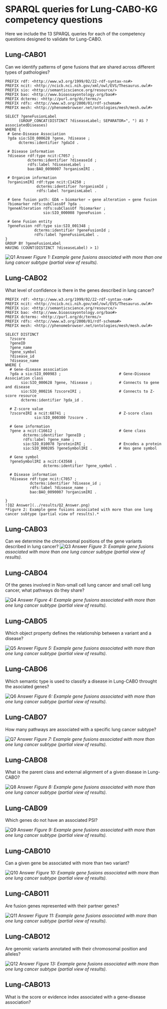 # SPARQL queries for Lung-CABO-KG competency questions

Here we include the 13 SPARQL queries for each of the competency questions designed to validate for Lung-CABO.


## Lung-CABO1
 Can we identify patterns of gene fusions that are shared across different types of pathologies?
 ```Sparql
PREFIX rdf: <http://www.w3.org/1999/02/22-rdf-syntax-ns#>
PREFIX ncit: <http://ncicb.nci.nih.gov/xml/owl/EVS/Thesaurus.owl#>
PREFIX sio: <http://semanticscience.org/resource/>
PREFIX bao: <http://www.bioassayontology.org/bao#>
PREFIX dcterms: <http://purl.org/dc/terms/>
PREFIX rdfs: <http://www.w3.org/2000/01/rdf-schema#>
PREFIX mesh: <http://phenomebrowser.net/ontologies/mesh/mesh.owl#>

SELECT ?geneFusionLabel 
       (GROUP_CONCAT(DISTINCT ?diseaseLabel; SEPARATOR=", ") AS ?associatedDiseases)
WHERE {
  # Gene-Disease Association
  ?gda sio:SIO_000628 ?gene, ?disease ;
       dcterms:identifier ?gdaId .

  # Disease information
  ?disease rdf:type ncit:C7057 ;
           dcterms:identifier ?diseaseId ;
           rdfs:label ?diseaseLabel ;
           bao:BAO_0090007 ?organismIRI .

  # Organism information
  ?organismIRI rdf:type ncit:C14250 ;
               dcterms:identifier ?organismId ;
               rdfs:label ?organismLabel .

  # Gene fusion path: GDA → biomarker → gene alteration → gene fusion
  ?biomarker rdfs:subClassOf ?gda .
  ?geneAlteration rdfs:subClassOf ?biomarker ;
                  sio:SIO_000008 ?geneFusion .

  # Gene Fusion entity
  ?geneFusion rdf:type sio:SIO_001348 ;
              dcterms:identifier ?geneFusionId ;
              rdfs:label ?geneFusionLabel .
}
GROUP BY ?geneFusionLabel
HAVING (COUNT(DISTINCT ?diseaseLabel) > 1)

 ```
![Q1 Answer](../results/Q1_Answer.png)
*Figure 1: Example gene fusions associated with more than one lung cancer subtype (partial view of results).*


## Lung-CABO2
What level of confidence is there in the genes described in lung cancer?
```Sparql
PREFIX rdf: <http://www.w3.org/1999/02/22-rdf-syntax-ns#>
PREFIX ncit: <http://ncicb.nci.nih.gov/xml/owl/EVS/Thesaurus.owl#>
PREFIX sio: <http://semanticscience.org/resource/>
PREFIX bao: <http://www.bioassayontology.org/bao#>
PREFIX dcterms: <http://purl.org/dc/terms/>
PREFIX rdfs: <http://www.w3.org/2000/01/rdf-schema#>
PREFIX mesh: <http://phenomebrowser.net/ontologies/mesh/mesh.owl#>

SELECT DISTINCT 
  ?zscore
  ?geneID 
  ?gene_name 
  ?gene_symbol 
  ?disease_id 
  ?disease_name 
WHERE {
  # Gene-disease association
  ?gda a sio:SIO_000983 ;                          # Gene-Disease Association class
       sio:SIO_000628 ?gene, ?disease ;            # Connects to gene and disease
       sio:SIO_000216 ?zscoreIRI ;                 # Connects to Z-score resource
       dcterms:identifier ?gda_id .

  # Z-score value
  ?zscoreIRI a ncit:68741 ;                        # Z-score class
             sio:SIO_000300 ?zscore .

  # Gene information
  ?gene a ncit:C16612 ;                            # Gene class
        dcterms:identifier ?geneID ;
        rdfs:label ?gene_name ;
        sio:SIO_010078 ?proteinIRI ;               # Encodes a protein
        sio:SIO_000205 ?geneSymbolIRI .            # Has gene symbol

  # Gene symbol
  ?geneSymbolIRI a ncit:C43568 ;
                 dcterms:identifier ?gene_symbol .

  # Disease information
  ?disease rdf:type ncit:C7057 ;
           dcterms:identifier ?disease_id ;
           rdfs:label ?disease_name ;
           bao:BAO_0090007 ?organismIRI .

}
![Q2 Answer](../results/Q2_Answer.png)
*Figure 2: Example gene fusions associated with more than one lung cancer subtype (partial view of results).*
```
## Lung-CABO3
Can we determine the chromosomal positions of the gene variants described in lung cancer?
![Q3 Answer](../results/Q3_Answer.png)
*Figure 3: Example gene fusions associated with more than one lung cancer subtype (partial view of results).*
## Lung-CABO4
Of the genes involved in Non-small cell lung cancer and small cell lung cancer, what pathways do they share?

![Q4 Answer](../results/Q4_Answer.png)
*Figure 4: Example gene fusions associated with more than one lung cancer subtype (partial view of results).*
## Lung-CABO5
Which object property defines the relationship between a variant and a disease?

![Q5 Answer](../results/Q5_Answer.png)
*Figure 5: Example gene fusions associated with more than one lung cancer subtype (partial view of results).*
## Lung-CABO6
Which semantic type is used to classify a disease in Lung-CABO throught the asociated genes?

![Q6 Answer](../results/Q6_Answer.png)
*Figure 6: Example gene fusions associated with more than one lung cancer subtype (partial view of results).*
## Lung-CABO7
How many pathways are associated with a specific lung cancer subtype?

![Q7 Answer](../results/Q7_Answer.png)
*Figure 7: Example gene fusions associated with more than one lung cancer subtype (partial view of results).*
## Lung-CABO8
What is the parent class and external alignment of a given disease in Lung-CABO?

![Q8 Answer](../results/Q8_Answer.png)
*Figure 8: Example gene fusions associated with more than one lung cancer subtype (partial view of results).*
## Lung-CABO9
Which genes do not have an associated PSI?

![Q9 Answer](../results/Q9_Answer.png)
*Figure 9: Example gene fusions associated with more than one lung cancer subtype (partial view of results).*
## Lung-CABO10
Can a given gene be associated with more than two variant?

![Q10 Answer](../results/Q10_Answer.png)
*Figure 10: Example gene fusions associated with more than one lung cancer subtype (partial view of results).*
## Lung-CABO11
Are fusion genes represented with their partner genes?

![Q11 Answer](../results/Q11_Answer.png)
*Figure 11: Example gene fusions associated with more than one lung cancer subtype (partial view of results).*
## Lung-CABO12
Are genomic variants annotated with their chromosomal position and alleles?

![Q12 Answer](../results/Q13_Answer.png)
*Figure 13: Example gene fusions associated with more than one lung cancer subtype (partial view of results).*
## Lung-CABO13
What is the score or evidence index associated with a gene-disease association?

